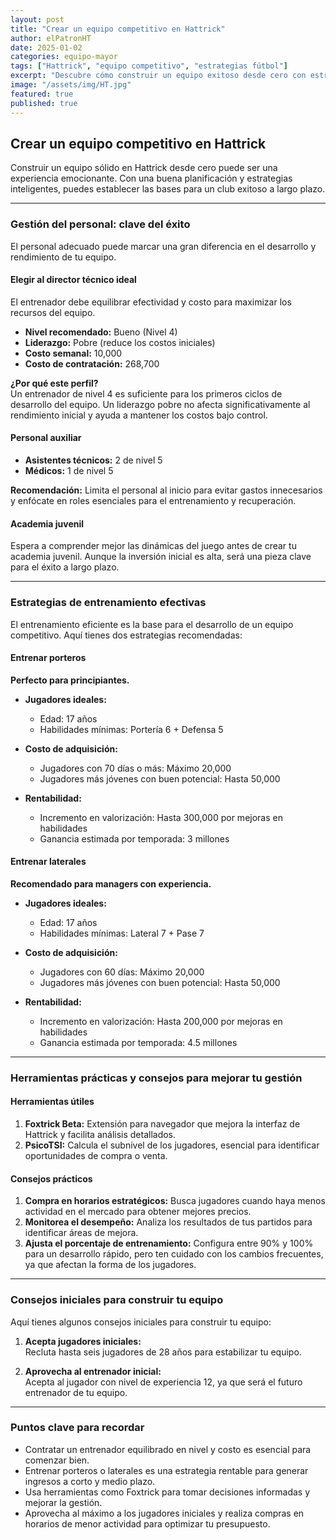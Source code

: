 ```yaml
---
layout: post
title: "Crear un equipo competitivo en Hattrick"
author: elPatronHT
date: 2025-01-02
categories: equipo-mayor
tags: ["Hattrick", "equipo competitivo", "estrategias fútbol"]
excerpt: "Descubre cómo construir un equipo exitoso desde cero con estrategias claras y eficientes."
image: "/assets/img/HT.jpg"
featured: true
published: true
---
```


## Crear un equipo competitivo en Hattrick

Construir un equipo sólido en Hattrick desde cero puede ser una experiencia emocionante. Con una buena planificación y estrategias inteligentes, puedes establecer las bases para un club exitoso a largo plazo.

---

### Gestión del personal: clave del éxito

El personal adecuado puede marcar una gran diferencia en el desarrollo y rendimiento de tu equipo.

#### Elegir al director técnico ideal

El entrenador debe equilibrar efectividad y costo para maximizar los recursos del equipo.

- **Nivel recomendado:** Bueno (Nivel 4)
- **Liderazgo:** Pobre (reduce los costos iniciales)
- **Costo semanal:** 10,000
- **Costo de contratación:** 268,700

**¿Por qué este perfil?**  
Un entrenador de nivel 4 es suficiente para los primeros ciclos de desarrollo del equipo. Un liderazgo pobre no afecta significativamente al rendimiento inicial y ayuda a mantener los costos bajo control.

#### Personal auxiliar

- **Asistentes técnicos:** 2 de nivel 5
- **Médicos:** 1 de nivel 5

**Recomendación:** Limita el personal al inicio para evitar gastos innecesarios y enfócate en roles esenciales para el entrenamiento y recuperación.

#### Academia juvenil

Espera a comprender mejor las dinámicas del juego antes de crear tu academia juvenil. Aunque la inversión inicial es alta, será una pieza clave para el éxito a largo plazo.

---

### Estrategias de entrenamiento efectivas

El entrenamiento eficiente es la base para el desarrollo de un equipo competitivo. Aquí tienes dos estrategias recomendadas:

#### Entrenar porteros

**Perfecto para principiantes.**

- **Jugadores ideales:**

  - Edad: 17 años
  - Habilidades mínimas: Portería 6 + Defensa 5

- **Costo de adquisición:**

  - Jugadores con 70 días o más: Máximo 20,000
  - Jugadores más jóvenes con buen potencial: Hasta 50,000

- **Rentabilidad:**
  - Incremento en valorización: Hasta 300,000 por mejoras en habilidades
  - Ganancia estimada por temporada: 3 millones

#### Entrenar laterales

**Recomendado para managers con experiencia.**

- **Jugadores ideales:**

  - Edad: 17 años
  - Habilidades mínimas: Lateral 7 + Pase 7

- **Costo de adquisición:**

  - Jugadores con 60 días: Máximo 20,000
  - Jugadores más jóvenes con buen potencial: Hasta 50,000

- **Rentabilidad:**
  - Incremento en valorización: Hasta 200,000 por mejoras en habilidades
  - Ganancia estimada por temporada: 4.5 millones

---

### Herramientas prácticas y consejos para mejorar tu gestión

#### Herramientas útiles

1. **Foxtrick Beta:** Extensión para navegador que mejora la interfaz de Hattrick y facilita análisis detallados.
2. **PsicoTSI:** Calcula el subnivel de los jugadores, esencial para identificar oportunidades de compra o venta.

#### Consejos prácticos

1. **Compra en horarios estratégicos:** Busca jugadores cuando haya menos actividad en el mercado para obtener mejores precios.
2. **Monitorea el desempeño:** Analiza los resultados de tus partidos para identificar áreas de mejora.
3. **Ajusta el porcentaje de entrenamiento:** Configura entre 90% y 100% para un desarrollo rápido, pero ten cuidado con los cambios frecuentes, ya que afectan la forma de los jugadores.

---

### Consejos iniciales para construir tu equipo

Aquí tienes algunos consejos iniciales para construir tu equipo:

1. **Acepta jugadores iniciales:**  
   Recluta hasta seis jugadores de 28 años para estabilizar tu equipo.

2. **Aprovecha al entrenador inicial:**  
   Acepta al jugador con nivel de experiencia 12, ya que será el futuro entrenador de tu equipo.

---

### Puntos clave para recordar

- Contratar un entrenador equilibrado en nivel y costo es esencial para comenzar bien.
- Entrenar porteros o laterales es una estrategia rentable para generar ingresos a corto y medio plazo.
- Usa herramientas como Foxtrick para tomar decisiones informadas y mejorar la gestión.
- Aprovecha al máximo a los jugadores iniciales y realiza compras en horarios de menor actividad para optimizar tu presupuesto.
